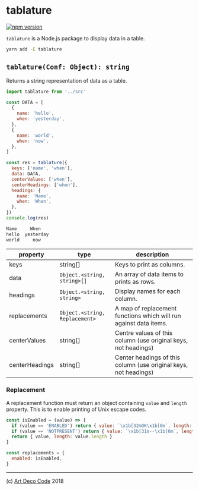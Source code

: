 # tablature

[![npm version](https://badge.fury.io/js/tablature.svg)](https://badge.fury.io/js/tablature)

`tablature` is a Node.js package to display data in a table.

```sh
yarn add -E tablature
```

## `tablature(Conf: Object): string`

Returns a string representation of data as a table.

```js
import tablature from '../src'

const DATA = [
  {
    name: 'hello',
    when: 'yesterday',
  },
  {
    name: 'world',
    when: 'now',
  },
]

const res = tablature({
  keys: ['name', 'when'],
  data: DATA,
  centerValues: ['when'],
  centerHeadings: ['when'],
  headings: {
    name: 'Name',
    when: 'When',
  },
})
console.log(res)
```

```fs
Name     When
hello  yesterday
world     now
```

| property       | type             | description                                                       |
|----------------|------------------|-------------------------------------------------------------------|
| keys           | string[]         | Keys to print as columns.                                         |
| data           | `Object.<string, string>[]`       | An array of data items to prints as rows.        |
| headings       | `Object.<string, string>` | Display names for each column.                                    |
| replacements   | `Object.<string, Replacement>`  | A map of replacement functions which will run against data items. |
| centerValues   | string[]         | Centre values of this column (use original keys, not headings)    |
| centerHeadings | string[]         | Center headings of this column (use original keys, not headings)  |

### Replacement

A replacement function must return an object containing `value` and `length` property. This is to enable printing of Unix escape codes.

```js
const isEnabled = (value) => {
  if (value == 'ENABLED') return { value: `\x1b[32mOK\x1b[0m`, length: 2 }
  if (value == 'NOTPRESENT') return { value: `\x1b[31m--\x1b[0m`, length: 2 }
  return { value, length: value.length }
}

const replacements = {
  enabled: isEnabled,
}
```

---

(c) [Art Deco Code][1] 2018

[1]: https://artdeco.bz
